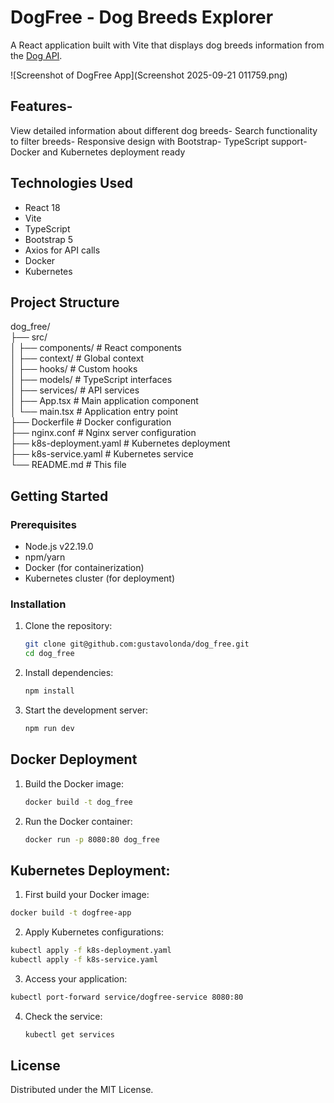 # DogFree - Dog Breeds Explorer
A React application built with Vite that displays dog breeds information from the [Dog API](https://dogapi.dog/).

![Screenshot of DogFree App](Screenshot 2025-09-21 011759.png)

## Features- 
View detailed information about different dog breeds- Search functionality to filter breeds- Responsive design with Bootstrap- TypeScript support- Docker and Kubernetes deployment ready
## Technologies Used

- React 18
- Vite
- TypeScript
- Bootstrap 5
- Axios for API calls
- Docker
- Kubernetes
## Project Structure
dog_free/ <br>
├── src/ <br>
│ ├── components/ # React components <br>
│ ├── context/ # Global context <br>
│ ├── hooks/ # Custom hooks <br>
│ ├── models/ # TypeScript interfaces <br>
│ ├── services/ # API services <br>
│ ├── App.tsx # Main application component <br>
│ └── main.tsx # Application entry point <br>
├── Dockerfile # Docker configuration <br>
├── nginx.conf # Nginx server configuration <br>
├── k8s-deployment.yaml # Kubernetes deployment <br>
├── k8s-service.yaml # Kubernetes service <br>
└── README.md # This file <br>

## Getting Started

### Prerequisites

- Node.js v22.19.0
- npm/yarn
- Docker (for containerization)
- Kubernetes cluster (for deployment)

### Installation

1. Clone the repository:
   ```bash
   git clone git@github.com:gustavolonda/dog_free.git
   cd dog_free
   ```
2. Install dependencies:
   ```bash
   npm install
   ```
3. Start the development server:
   ```bash
   npm run dev
   ```
## Docker Deployment
1. Build the Docker image:
   ```bash
   docker build -t dog_free 
   ```
2. Run the Docker container:
   ```bash
   docker run -p 8080:80 dog_free
   ```
## Kubernetes Deployment:
1. First build your Docker image:
  ```bash
docker build -t dogfree-app 
   ```
2. Apply Kubernetes configurations:
```bash
kubectl apply -f k8s-deployment.yaml
kubectl apply -f k8s-service.yaml
   ```
3. Access your application:
  ```bash
kubectl port-forward service/dogfree-service 8080:80
   ```
4. Check the service:
   ```bash
   kubectl get services
   ```   
## License
Distributed under the MIT License.